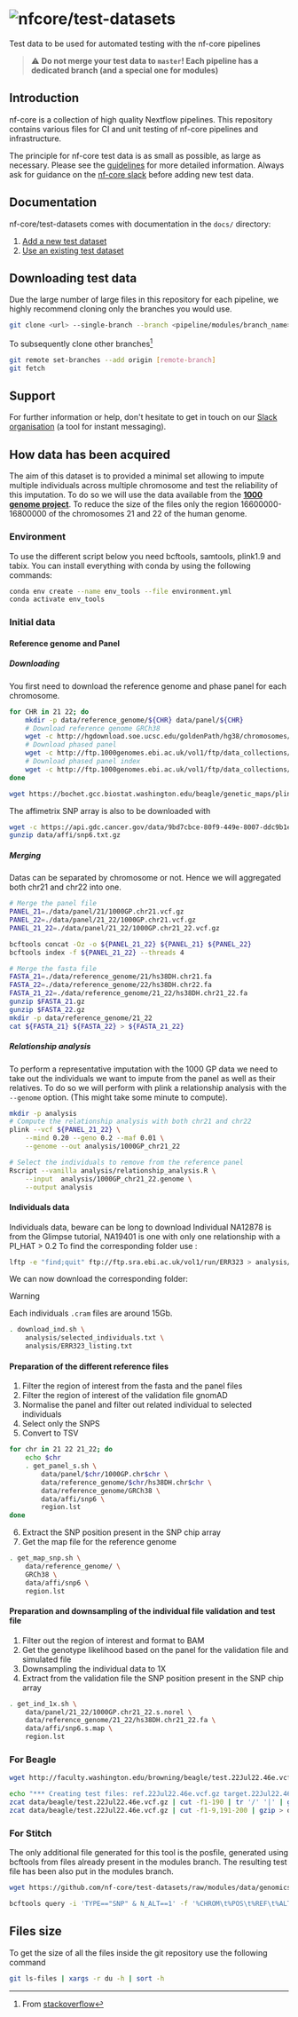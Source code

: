 # ![nfcore/test-datasets](docs/images/test-datasets_logo.png)
Test data to be used for automated testing with the nf-core pipelines

> ⚠️ **Do not merge your test data to `master`! Each pipeline has a dedicated branch (and a special one for modules)**

## Introduction

nf-core is a collection of high quality Nextflow pipelines. This repository contains various files for CI and unit testing of nf-core pipelines and infrastructure.

The principle for nf-core test data is as small as possible, as large as necessary. Please see the [guidelines](https://nf-co.re/docs/contributing/test_data_guidelines) for more detailed information. Always ask for guidance on the [nf-core slack](https://nf-co.re/join) before adding new test data.

## Documentation

nf-core/test-datasets comes with documentation in the `docs/` directory:

01. [Add a new  test dataset](https://github.com/nf-core/test-datasets/blob/master/docs/ADD_NEW_DATA.md)
02. [Use an existing test dataset](https://github.com/nf-core/test-datasets/blob/master/docs/USE_EXISTING_DATA.md)

## Downloading test data

Due the large number of large files in this repository for each pipeline, we highly recommend cloning only the branches you would use.

```bash
git clone <url> --single-branch --branch <pipeline/modules/branch_name>
```

To subsequently clone other branches[^1]

```bash
git remote set-branches --add origin [remote-branch]
git fetch
```

## Support

For further information or help, don't hesitate to get in touch on our [Slack organisation](https://nf-co.re/join/slack) (a tool for instant messaging).

[^1]: From [stackoverflow](https://stackoverflow.com/a/60846265/11502856)

## How data has been acquired

The aim of this dataset is to provided a minimal set allowing to impute multiple individuals across multiple chromosome and test the reliability of this imputation.
To do so we will use the data available from the [**1000 genome project**](http://ftp.1000genomes.ebi.ac.uk).
To reduce the size of the files only the region 16600000-16800000 of the chromosomes 21 and 22 of the human genome.

### Environment

To use the different script below you need bcftools, samtools, plink1.9 and tabix.
You can install everything with conda by using the following commands:

```bash
conda env create --name env_tools --file environment.yml
conda activate env_tools
```

### Initial data

#### Reference genome and Panel

##### Downloading

You first need to download the reference genome and phase panel for each chromosome.

```bash
for CHR in 21 22; do
    mkdir -p data/reference_genome/${CHR} data/panel/${CHR}
    # Download reference genome GRCh38
    wget -c http://hgdownload.soe.ucsc.edu/goldenPath/hg38/chromosomes/chr${CHR}.fa.gz -O data/reference_genome/${CHR}/hs38DH.chr${CHR}.fa.gz
    # Download phased panel
    wget -c http://ftp.1000genomes.ebi.ac.uk/vol1/ftp/data_collections/1000G_2504_high_coverage/working/20201028_3202_phased/CCDG_14151_B01_GRM_WGS_2020-08-05_chr${CHR}.filtered.shapeit2-duohmm-phased.vcf.gz -O data/panel/${CHR}/1000GP.chr${CHR}.vcf.gz
    # Download phased panel index
    wget -c http://ftp.1000genomes.ebi.ac.uk/vol1/ftp/data_collections/1000G_2504_high_coverage/working/20201028_3202_phased/CCDG_14151_B01_GRM_WGS_2020-08-05_chr${CHR}.filtered.shapeit2-duohmm-phased.vcf.gz.tbi -O data/panel/${CHR}/1000GP.chr${CHR}.vcf.gz.tbi
done

wget https://bochet.gcc.biostat.washington.edu/beagle/genetic_maps/plink.GRCh38.map.zip -O data/reference_genome/GRCh38.map.zip
```

The affimetrix SNP array is also to be downloaded with

```bash
wget -c https://api.gdc.cancer.gov/data/9bd7cbce-80f9-449e-8007-ddc9b1e89dfb -O data/affi/snp6.txt.gz
gunzip data/affi/snp6.txt.gz
```

##### Merging

Datas can be separated by chromosome or not.
Hence we will aggregated both chr21 and chr22 into one.

```bash
# Merge the panel file
PANEL_21=./data/panel/21/1000GP.chr21.vcf.gz
PANEL_22=./data/panel/21_22/1000GP.chr21.vcf.gz
PANEL_21_22=./data/panel/21_22/1000GP.chr21_22.vcf.gz

bcftools concat -Oz -o ${PANEL_21_22} ${PANEL_21} ${PANEL_22}
bcftools index -f ${PANEL_21_22} --threads 4

# Merge the fasta file
FASTA_21=./data/reference_genome/21/hs38DH.chr21.fa
FASTA_22=./data/reference_genome/22/hs38DH.chr22.fa
FASTA_21_22=./data/reference_genome/21_22/hs38DH.chr21_22.fa
gunzip $FASTA_21.gz
gunzip $FASTA_22.gz
mkdir -p data/reference_genome/21_22
cat ${FASTA_21} ${FASTA_22} > ${FASTA_21_22}
```

##### Relationship analysis

To perform a representative imputation with the 1000 GP data we need to take out the individuals we want to impute from the panel as well as their relatives.
To do so we will perform with plink a relationship analysis with the `--genome` option. (This might take some minute to compute).

```bash
mkdir -p analysis
# Compute the relationship analysis with both chr21 and chr22
plink --vcf ${PANEL_21_22} \
    --mind 0.20 --geno 0.2 --maf 0.01 \
    --genome --out analysis/1000GP_chr21_22 

# Select the individuals to remove from the reference panel
Rscript --vanilla analysis/relationship_analysis.R \
    --input  analysis/1000GP_chr21_22.genome \
    --output analysis
```

#### Individuals data

Individuals data, beware can be long to download
Individual NA12878 is from the Glimpse tutorial, NA19401 is one with only one relationship with a PI_HAT > 0.2
To find the corresponding folder use :

```bash
lftp -e "find;quit" ftp://ftp.sra.ebi.ac.uk/vol1/run/ERR323 > analysis/ERR323_listing.txt
```

We can now download the corresponding folder:

> [!WARNING]
> Each individuals `.cram` files are around 15Gb.

```bash
. download_ind.sh \
    analysis/selected_individuals.txt \
    analysis/ERR323_listing.txt
```

#### Preparation of the different reference files

1) Filter the region of interest from the fasta and the panel files
2) Filter the region of interest of the validation file gnomAD
3) Normalise the panel and filter out related individual to selected individuals
4) Select only the SNPS
5) Convert to TSV

```bash
for chr in 21 22 21_22; do
    echo $chr
    . get_panel_s.sh \
        data/panel/$chr/1000GP.chr$chr \
        data/reference_genome/$chr/hs38DH.chr$chr \
        data/reference_genome/GRCh38 \
        data/affi/snp6 \
        region.lst
done
```

6) Extract the SNP position present in the SNP chip array
7) Get the map file for the reference genome

```bash
. get_map_snp.sh \
    data/reference_genome/ \
    GRCh38 \
    data/affi/snp6 \
    region.lst
```

#### Preparation and downsampling of the individual file validation and test file

1) Filter out the region of interest and format to BAM
2) Get the genotype likelihood based on the panel for the validation file and simulated file
3) Downsampling the individual data to 1X
4) Extract from the validation file the SNP position present in the SNP chip array

```bash
. get_ind_1x.sh \
    data/panel/21_22/1000GP.chr21_22.s.norel \
    data/reference_genome/21_22/hs38DH.chr21_22.fa \
    data/affi/snp6.s.map \
    region.lst
```

### For Beagle

```bash
wget http://faculty.washington.edu/browning/beagle/test.22Jul22.46e.vcf.gz -O data/beagle/test.22Jul22.46e.vcf.gz

echo "*** Creating test files: ref.22Jul22.46e.vcf.gz target.22Jul22.46e.vcf.gz ***"
zcat data/beagle/test.22Jul22.46e.vcf.gz | cut -f1-190 | tr '/' '|' | gzip > data/beagle/ref.22Jul22.46e.vcf.gz
zcat data/beagle/test.22Jul22.46e.vcf.gz | cut -f1-9,191-200 | gzip > data/beagle/target.22Jul22.46e.vcf.gz
```

### For Stitch

The only additional file generated for this tool is the posfile, generated using bcftools from files already present in the modules branch. The resulting test file has been also put in the modules branch.

```bash
wget https://github.com/nf-core/test-datasets/raw/modules/data/genomics/homo_sapiens/genome/vcf/dbsnp_146.hg38.vcf.gz

bcftools query -i 'TYPE=="SNP" & N_ALT==1' -f '%CHROM\t%POS\t%REF\t%ALT' > dbsnp_146.hg38.biallelic_snps.tsv
```

## Files size

To get the size of all the files inside the git repository use the following command

```bash
git ls-files | xargs -r du -h | sort -h
```
